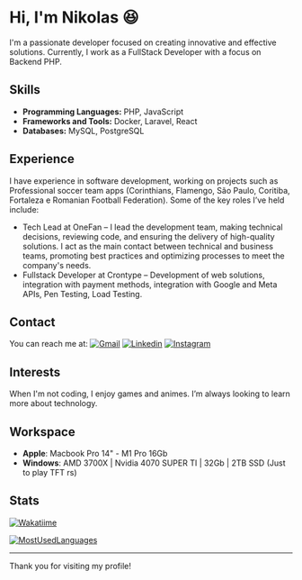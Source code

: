 # Hi, I'm Nikolas 😆

I'm a passionate developer focused on creating innovative and effective solutions. Currently, I work as a FullStack Developer with a focus on Backend PHP.

## Skills

- **Programming Languages:** PHP, JavaScript
- **Frameworks and Tools:** Docker, Laravel, React
- **Databases:** MySQL, PostgreSQL

## Experience

I have experience in software development, working on projects such as Professional soccer team apps (Corinthians, Flamengo, São Paulo, Coritiba, Fortaleza e Romanian Football Federation). Some of the key roles I’ve held include:

- Tech Lead at OneFan – I lead the development team, making technical decisions, reviewing code, and ensuring the delivery of high-quality solutions. I act as the main contact between technical and business teams, promoting best practices and optimizing processes to meet the company's needs.
- Fullstack Developer at Crontype – Development of web solutions, integration with payment methods, integration with Google and Meta APIs, Pen Testing, Load Testing.

## Contact

You can reach me at:
[![Gmail](https://camo.githubusercontent.com/e5cfad4cbb1e023463333923b069b81749d94e8ff5722f851c7bb01d65bb0e95/68747470733a2f2f696d672e736869656c64732e696f2f62616467652f476d61696c2d4431343833363f7374796c653d666f722d7468652d6261646765266c6f676f3d676d61696c266c6f676f436f6c6f723d7768697465)](mailto:nikolas.sugo@gmail.com) [![Linkedin](https://camo.githubusercontent.com/8c0692475a5bfc1d9e7361074bdb648e567cae7b5b40ffd32adae31180b0d7b6/68747470733a2f2f696d672e736869656c64732e696f2f62616467652f4c696e6b6564496e2d3030373742353f7374796c653d666f722d7468652d6261646765266c6f676f3d6c696e6b6564696e266c6f676f436f6c6f723d7768697465)](https://www.linkedin.com/in/nikolas-sugo/) [![Instagram](https://camo.githubusercontent.com/e2ad860f5db0900ef7a51420220056da4c8545a4cdc46af7f7411649a9c63493/68747470733a2f2f696d672e736869656c64732e696f2f62616467652f496e7374616772616d2d4534343035463f7374796c653d666f722d7468652d6261646765266c6f676f3d696e7374616772616d266c6f676f436f6c6f723d7768697465)](https://www.instagram.com/nike_sg/)

## Interests

When I'm not coding, I enjoy games and animes. I’m always looking to learn more about technology.

## Workspace

- **Apple**: Macbook Pro 14" - M1 Pro 16Gb
- **Windows**: AMD 3700X | Nvidia 4070 SUPER TI | 32Gb | 2TB SSD (Just to play TFT rs)

## Stats 
[![Wakatiime](https://wakatime.com/badge/user/24777a6d-c1da-443e-803f-fe9efe2eed65.svg)](https://wakatime.com/@24777a6d-c1da-443e-803f-fe9efe2eed65)

[![MostUsedLanguages](https://github-readme-stats-alpha-flax.vercel.app/api/top-langs/?username=nike-sg&layout=compact&theme=tokyonight)](#)


---

Thank you for visiting my profile!

